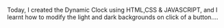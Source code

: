 Today, I created the Dynamic Clock using HTML,CSS & JAVASCRIPT, and I learnt how to modify the light and dark backgrounds on click of a button....
